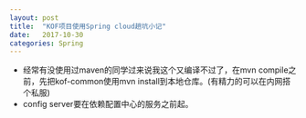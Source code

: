 ```yaml
---
layout: post
title:  "KOF项目使用Spring cloud趟坑小记"
date:   2017-10-30
categories: Spring
---
```


* 经常有没使用过maven的同学过来说我这个又编译不过了，在mvn compile之前，先把kof-common使用mvn install到本地仓库。(有精力的可以在内网搭个私服)
* config server要在依赖配置中心的服务之前起。